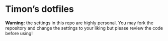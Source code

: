 # Timon’s dotfiles

**Warning:** the settings in this repo are highly personal. You may fork the repository and change the settings to your liking but please review the code before using!